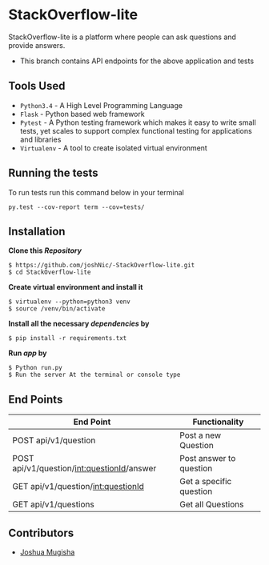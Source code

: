 # StackOverflow-lite
StackOverflow-lite is a platform where people can ask questions and provide answers.

- This branch contains API endpoints for the above application and tests

## Tools Used
- `Python3.4` - A High Level Programming Language
- `Flask` - Python based web framework
- `Pytest` - A Python testing  framework which makes it easy to write small tests, yet scales to support complex functional testing for applications and libraries
- `Virtualenv` - A tool to create isolated virtual environment

## Running the tests
To run tests run this command below in your terminal

```
py.test --cov-report term --cov=tests/
```

## Installation
**Clone this _Repository_**
```
$ https://github.com/joshNic/-StackOverflow-lite.git
$ cd StackOverflow-lite
```
**Create virtual environment and install it**
```
$ virtualenv --python=python3 venv
$ source /venv/bin/activate
```
**Install all the necessary _dependencies_ by**
```
$ pip install -r requirements.txt
```
**Run _app_ by**
```
$ Python run.py
$ Run the server At the terminal or console type
```
## End Points
|           End Point                      |            Functionality                   |
|   -------------------------------------- | -----------------------------------------  |
|     POST   api/v1/question           |             Post a new Question           |
|     POST api/v1/question/<int:questionId>/answer        |         Post answer to question            |
|     GET  api/v1/question/<int:questionId>  |             Get a specific question          |
|     GET  api/v1/questions         |            Get all Questions          |


## Contributors
- [Joshua Mugisha](https://github.com/joshNic)